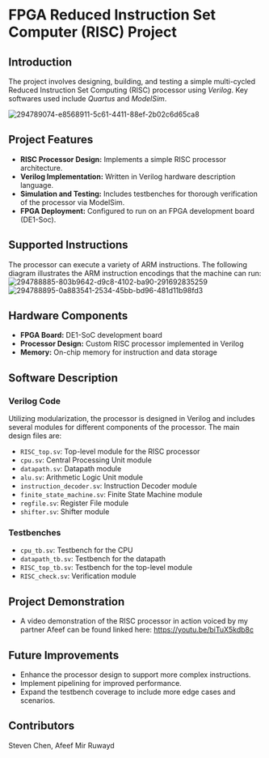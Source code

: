 # FPGA Reduced Instruction Set Computer (RISC) Project

## Introduction

The project involves designing, building, and testing a simple multi-cycled Reduced Instruction Set Computing (RISC) processor using *Verilog*. Key softwares used include *Quartus* and *ModelSim*.

![294789074-e8568911-5c61-4411-88ef-2b02c6d65ca8](https://github.com/user-attachments/assets/aa32b313-8efd-4664-84c3-b923140f381d)


## Project Features

- **RISC Processor Design:** Implements a simple RISC processor architecture.
- **Verilog Implementation:** Written in Verilog hardware description language.
- **Simulation and Testing:** Includes testbenches for thorough verification of the processor via ModelSim.
- **FPGA Deployment:** Configured to run on an FPGA development board (DE1-Soc).

## Supported Instructions

The processor can execute a variety of ARM instructions. The following diagram illustrates the ARM instruction encodings that the machine can run:
![294788885-803b9642-d9c8-4102-ba90-291692835259](https://github.com/user-attachments/assets/79f892f6-46ba-4f79-8f29-117b0704b804)
![294788895-0a883541-2534-45bb-bd96-481d11b98fd3](https://github.com/user-attachments/assets/640ce76f-16c8-49fe-a44b-0b1ef5f74b38)

## Hardware Components

- **FPGA Board:** DE1-SoC development board
- **Processor Design:** Custom RISC processor implemented in Verilog
- **Memory:** On-chip memory for instruction and data storage

## Software Description

### Verilog Code

Utilizing modularization, the processor is designed in Verilog and includes several modules for different components of the processor. The main design files are:

- `RISC_top.sv`: Top-level module for the RISC processor
- `cpu.sv`: Central Processing Unit module
- `datapath.sv`: Datapath module
- `alu.sv`: Arithmetic Logic Unit module
- `instruction_decoder.sv`: Instruction Decoder module
- `finite_state_machine.sv`: Finite State Machine module
- `regfile.sv`: Register File module
- `shifter.sv`: Shifter module

### Testbenches
- `cpu_tb.sv`: Testbench for the CPU
- `datapath_tb.sv`: Testbench for the datapath
- `RISC_top_tb.sv`: Testbench for the top-level module
- `RISC_check.sv`: Verification module

## Project Demonstration

- A video demonstration of the RISC processor in action voiced by my partner Afeef can be found linked here: https://youtu.be/biTuX5kdb8c

## Future Improvements

- Enhance the processor design to support more complex instructions.
- Implement pipelining for improved performance.
- Expand the testbench coverage to include more edge cases and scenarios.

## Contributors
Steven Chen, Afeef Mir Ruwayd

